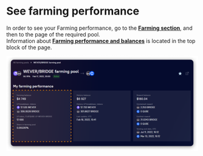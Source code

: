 # See farming performance

In order to see your Farming performance, go to the [**Farming section**](../), and then to the page of the required pool. \
Information about [**Farming performance and balances**](../interface/farm-page-user/farming-perfomance-and-balances.md) is located in the top block of the page.

![](<../../../.gitbook/assets/image (69).png>)

